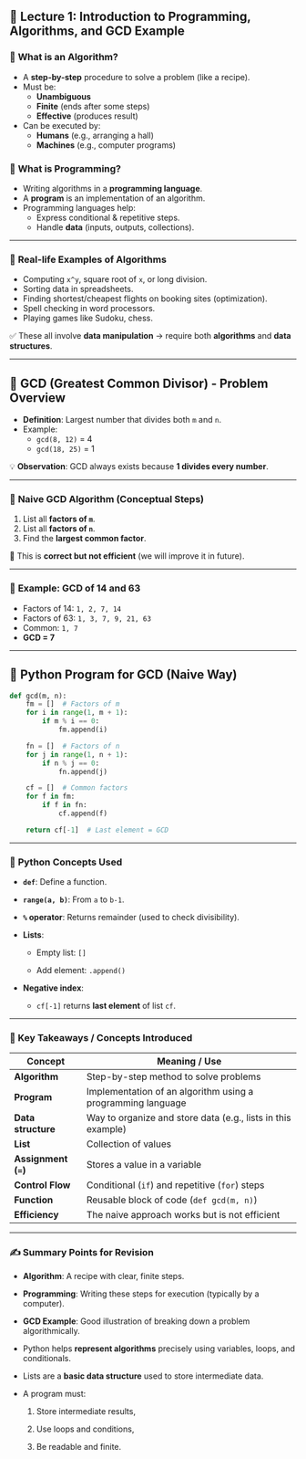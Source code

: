 ## 📘 **Lecture 1: Introduction to Programming, Algorithms, and GCD Example**

### 🔹 **What is an Algorithm?**

- A **step-by-step** procedure to solve a problem (like a recipe).
- Must be:
    - **Unambiguous**
    - **Finite** (ends after some steps)
    - **Effective** (produces result)
- Can be executed by:
    - **Humans** (e.g., arranging a hall)
    - **Machines** (e.g., computer programs)

### 🔹 **What is Programming?**

- Writing algorithms in a **programming language**.
- A **program** is an implementation of an algorithm.
- Programming languages help:
    - Express conditional & repetitive steps.
    - Handle **data** (inputs, outputs, collections).

---

### 🔹 **Real-life Examples of Algorithms**

- Computing `x^y`, square root of `x`, or long division.
- Sorting data in spreadsheets.
- Finding shortest/cheapest flights on booking sites (optimization).
- Spell checking in word processors.
- Playing games like Sudoku, chess.

✅ These all involve **data manipulation** → require both **algorithms** and **data structures**.

---

## 🔸 **GCD (Greatest Common Divisor) - Problem Overview**

- **Definition**: Largest number that divides both `m` and `n`.
- Example:
    - `gcd(8, 12)` = 4
    - `gcd(18, 25)` = 1

💡 **Observation**: GCD always exists because **1 divides every number**.

---

### 🔹 **Naive GCD Algorithm (Conceptual Steps)**

1. List all **factors of `m`**.
2. List all **factors of `n`**.
3. Find the **largest common factor**.

📌 This is **correct but not efficient** (we will improve it in future).

---

### 🔹 **Example: GCD of 14 and 63**

- Factors of 14: `1, 2, 7, 14`
- Factors of 63: `1, 3, 7, 9, 21, 63`
- Common: `1, 7`
- **GCD = 7**

---

## 🔸 **Python Program for GCD (Naive Way)**


```python
def gcd(m, n):
    fm = []  # Factors of m
    for i in range(1, m + 1):
        if m % i == 0:
            fm.append(i)

    fn = []  # Factors of n
    for j in range(1, n + 1):
        if n % j == 0:
            fn.append(j)

    cf = []  # Common factors
    for f in fm:
        if f in fn:
            cf.append(f)

    return cf[-1]  # Last element = GCD

```

---

### 🔹 **Python Concepts Used**

- **`def`**: Define a function.

- **`range(a, b)`**: From `a` to `b-1`.

- **`%` operator**: Returns remainder (used to check divisibility).

- **Lists**:
    
    - Empty list: `[]`
        
    - Add element: `.append()`
        
- **Negative index**:
    
    - `cf[-1]` returns **last element** of list `cf`.
        

---

### 🧠 Key Takeaways / Concepts Introduced

|Concept|Meaning / Use|
|---|---|
|**Algorithm**|Step-by-step method to solve problems|
|**Program**|Implementation of an algorithm using a programming language|
|**Data structure**|Way to organize and store data (e.g., lists in this example)|
|**List**|Collection of values|
|**Assignment (`=`)**|Stores a value in a variable|
|**Control Flow**|Conditional (`if`) and repetitive (`for`) steps|
|**Function**|Reusable block of code (`def gcd(m, n)`)|
|**Efficiency**|The naive approach works but is not efficient|

---

### ✍️ Summary Points for Revision

- **Algorithm**: A recipe with clear, finite steps.
    
- **Programming**: Writing these steps for execution (typically by a computer).
    
- **GCD Example**: Good illustration of breaking down a problem algorithmically.
    
- Python helps **represent algorithms** precisely using variables, loops, and conditionals.
    
- Lists are a **basic data structure** used to store intermediate data.
    
- A program must:
    
    1. Store intermediate results,
        
    2. Use loops and conditions,
        
    3. Be readable and finite.